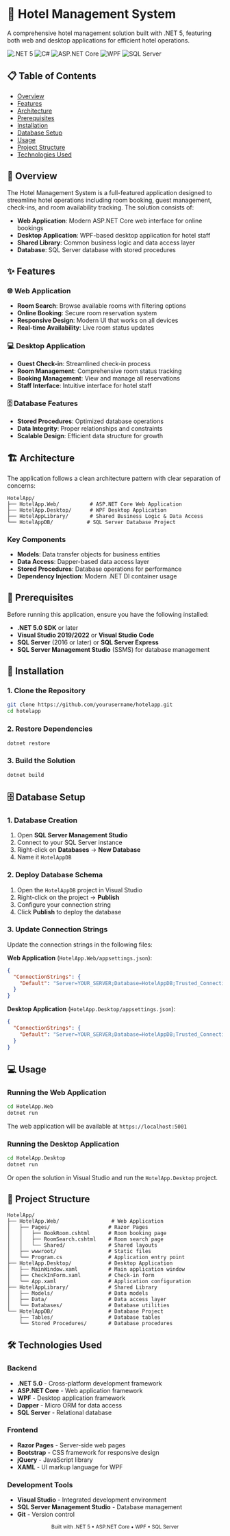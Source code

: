 # 🏨 Hotel Management System

A comprehensive hotel management solution built with .NET 5, featuring both web and desktop applications for efficient hotel operations.

![.NET 5](https://img.shields.io/badge/.NET-5.0-512BD4?style=for-the-badge&logo=.net&logoColor=white)
![C#](https://img.shields.io/badge/C%23-239120?style=for-the-badge&logo=c-sharp&logoColor=white)
![ASP.NET Core](https://img.shields.io/badge/ASP.NET_Core-512BD4?style=for-the-badge&logo=aspnet&logoColor=white)
![WPF](https://img.shields.io/badge/WPF-512BD4?style=for-the-badge&logo=windows&logoColor=white)
![SQL Server](https://img.shields.io/badge/SQL_Server-CC2927?style=for-the-badge&logo=microsoft-sql-server&logoColor=white)

## 📋 Table of Contents

- [Overview](#overview)
- [Features](#features)
- [Architecture](#architecture)
- [Prerequisites](#prerequisites)
- [Installation](#installation)
- [Database Setup](#database-setup)
- [Usage](#usage)
- [Project Structure](#project-structure)
- [Technologies Used](#technologies-used)

## 🎯 Overview

The Hotel Management System is a full-featured application designed to streamline hotel operations including room booking, guest management, check-ins, and room availability tracking. The solution consists of:

- **Web Application**: Modern ASP.NET Core web interface for online bookings
- **Desktop Application**: WPF-based desktop application for hotel staff
- **Shared Library**: Common business logic and data access layer
- **Database**: SQL Server database with stored procedures

## ✨ Features

### 🌐 Web Application

- **Room Search**: Browse available rooms with filtering options
- **Online Booking**: Secure room reservation system
- **Responsive Design**: Modern UI that works on all devices
- **Real-time Availability**: Live room status updates

### 💻 Desktop Application

- **Guest Check-in**: Streamlined check-in process
- **Room Management**: Comprehensive room status tracking
- **Booking Management**: View and manage all reservations
- **Staff Interface**: Intuitive interface for hotel staff

### 🗄️ Database Features

- **Stored Procedures**: Optimized database operations
- **Data Integrity**: Proper relationships and constraints
- **Scalable Design**: Efficient data structure for growth

## 🏗️ Architecture

The application follows a clean architecture pattern with clear separation of concerns:

```
HotelApp/
├── HotelApp.Web/          # ASP.NET Core Web Application
├── HotelApp.Desktop/      # WPF Desktop Application
├── HotelAppLibrary/       # Shared Business Logic & Data Access
└── HotelAppDB/           # SQL Server Database Project
```

### Key Components

- **Models**: Data transfer objects for business entities
- **Data Access**: Dapper-based data access layer
- **Stored Procedures**: Database operations for performance
- **Dependency Injection**: Modern .NET DI container usage

## 🔧 Prerequisites

Before running this application, ensure you have the following installed:

- **.NET 5.0 SDK** or later
- **Visual Studio 2019/2022** or **Visual Studio Code**
- **SQL Server** (2016 or later) or **SQL Server Express**
- **SQL Server Management Studio** (SSMS) for database management

## 🚀 Installation

### 1. Clone the Repository

```bash
git clone https://github.com/yourusername/hotelapp.git
cd hotelapp
```

### 2. Restore Dependencies

```bash
dotnet restore
```

### 3. Build the Solution

```bash
dotnet build
```

## 🗄️ Database Setup

### 1. Database Creation

1. Open **SQL Server Management Studio**
2. Connect to your SQL Server instance
3. Right-click on **Databases** → **New Database**
4. Name it `HotelAppDB`

### 2. Deploy Database Schema

1. Open the `HotelAppDB` project in Visual Studio
2. Right-click on the project → **Publish**
3. Configure your connection string
4. Click **Publish** to deploy the database

### 3. Update Connection Strings

Update the connection strings in the following files:

**Web Application** (`HotelApp.Web/appsettings.json`):

```json
{
  "ConnectionStrings": {
    "Default": "Server=YOUR_SERVER;Database=HotelAppDB;Trusted_Connection=true;"
  }
}
```

**Desktop Application** (`HotelApp.Desktop/appsettings.json`):

```json
{
  "ConnectionStrings": {
    "Default": "Server=YOUR_SERVER;Database=HotelAppDB;Trusted_Connection=true;"
  }
}
```

## 💻 Usage

### Running the Web Application

```bash
cd HotelApp.Web
dotnet run
```

The web application will be available at `https://localhost:5001`

### Running the Desktop Application

```bash
cd HotelApp.Desktop
dotnet run
```

Or open the solution in Visual Studio and run the `HotelApp.Desktop` project.

## 📁 Project Structure

```
HotelApp/
├── HotelApp.Web/                 # Web Application
│   ├── Pages/                   # Razor Pages
│   │   ├── BookRoom.cshtml      # Room booking page
│   │   ├── RoomSearch.cshtml    # Room search page
│   │   └── Shared/              # Shared layouts
│   ├── wwwroot/                 # Static files
│   └── Program.cs               # Application entry point
├── HotelApp.Desktop/            # Desktop Application
│   ├── MainWindow.xaml          # Main application window
│   ├── CheckInForm.xaml         # Check-in form
│   └── App.xaml                 # Application configuration
├── HotelAppLibrary/             # Shared Library
│   ├── Models/                  # Data models
│   ├── Data/                    # Data access layer
│   └── Databases/               # Database utilities
└── HotelAppDB/                  # Database Project
    ├── Tables/                  # Database tables
    └── Stored Procedures/       # Database procedures
```

## 🛠️ Technologies Used

### Backend

- **.NET 5.0** - Cross-platform development framework
- **ASP.NET Core** - Web application framework
- **WPF** - Desktop application framework
- **Dapper** - Micro ORM for data access
- **SQL Server** - Relational database

### Frontend

- **Razor Pages** - Server-side web pages
- **Bootstrap** - CSS framework for responsive design
- **jQuery** - JavaScript library
- **XAML** - UI markup language for WPF

### Development Tools

- **Visual Studio** - Integrated development environment
- **SQL Server Management Studio** - Database management
- **Git** - Version control

<div align="center">
  <sub>Built with .NET 5 • ASP.NET Core • WPF • SQL Server</sub>
</div>
